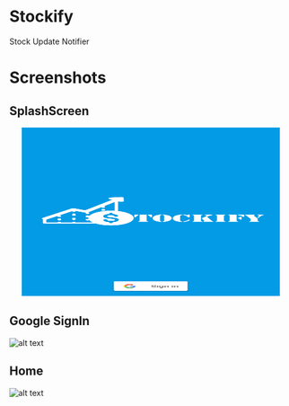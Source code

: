 # Stockify
Stock Update Notifier

# Screenshots
## SplashScreen
<p align="center">
  <img width="460" height="300" src="https://github.com/SwagatoMondal/Stockify-Android/blob/main/Screenshots/Splash.png?raw=true">
</p>

## Google SignIn
![alt text](https://github.com/SwagatoMondal/Stockify-Android/Screenshots/Login.png?raw=true)

## Home
![alt text](https://github.com/SwagatoMondal/Stockify-Android/Screenshots/Home.png?raw=true)